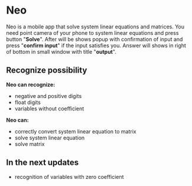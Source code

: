 # Neo
Neo is a mobile app that solve system linear equations and matrices. You need point camera of your phone to system linear equations and press button "**Solve**".
After will be shows popup with confirmation of input and press "**confirm input**" if the input satisfies you. Answer will shows in right of bottom in
small window with title "**output**".
## Recognize possibility
**Neo can recognize:**
- negative and positive digits
- float digits
- variables without coefficient

**Neo can:**
- correctly convert system linear equation to matrix
- solve system linear equation
- solve matrix

## In the next updates
- recognition of variables with zero coefficient
